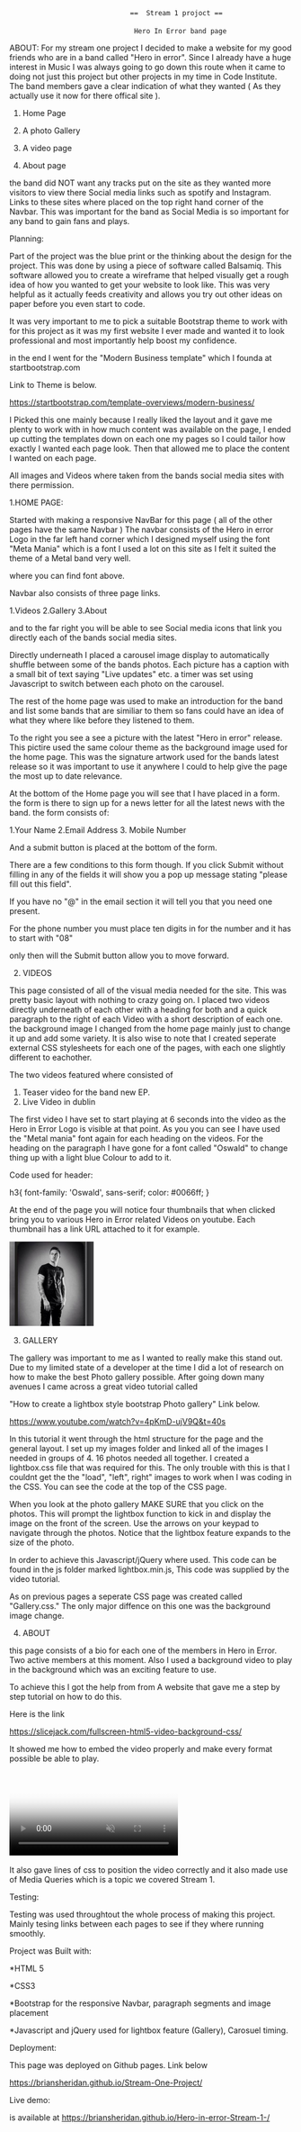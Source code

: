                                   ==  Stream 1 projoct ==
                                    
                                   Hero In Error band page
                                   
ABOUT:
For my stream one project I decided to make a website for my good friends who are in
a band called "Hero in error". Since I already have a huge interest in Music I was always
going to go down this route when it came to doing not just this project but other projects in my time in
Code Institute.
The band members gave a clear indication of what they wanted ( As they actually use it now for there 
offical site ).

1. Home Page

2. A photo Gallery 

3. A video page

4. About page

the band did NOT want any tracks put on the site as they wanted more visitors to view there Social media links
such as spotify and Instagram. Links to these sites where placed on the top right hand corner of the Navbar. This was important for the band
as Social Media is so important for any band to gain fans and plays.


Planning:

Part of the project was the blue print or the thinking about the design for the project. This was done by using a piece of software
called Balsamiq. This software allowed you to create a wireframe that helped visually get a rough idea of how you wanted to
get your website to look like.
This was very helpful as it actually feeds creativity and allows you try out other ideas on paper before you even start to code.

It was very important to me to pick a suitable Bootstrap theme to work with for this project as it was my first website I ever made
and wanted it to look professional and most importantly help boost my confidence.

in the end I went for the "Modern Business template" which I founda at startbootstrap.com

Link to Theme is below.

https://startbootstrap.com/template-overviews/modern-business/

I Picked this one mainly because I really liked the layout and it gave me plenty to work with in how much
content was available on the page, I ended up cutting the templates down on each one my pages so I could
tailor how exactly I wanted each page look. Then that allowed me to place the content I wanted 
on each page.

All images and Videos where taken from the bands social media sites with there permission.


1.HOME PAGE:

Started with making a responsive NavBar for this page ( all of the other pages have the same Navbar )
The navbar consists of the Hero in error Logo in the far left hand corner which I designed myself using
the font "Meta Mania" which is a font I used a lot on this site as I felt it suited the theme of a Metal band very well.

<link href="https://fonts.googleapis.com/css?family=Metal+Mania|Ravi+Prakash" rel="stylesheet">

where you can find font above.

Navbar also consists of three page links.

1.Videos
2.Gallery
3.About

and to the far right you will be able to see Social media icons that link you directly each of
the bands social media sites.

Directly underneath I placed a carousel image display to automatically shuffle between some of the bands photos.
Each picture has a caption with a small bit of text saying "Live updates" etc. a timer was set using Javascript to switch between each photo
on the carousel.

 <script>
    $('.carousel').carousel({
        interval: 5000 //changes the speed
    })
    </script>
    
The rest of the home page was used to make an introduction for the band and list some bands that are similiar to them
so fans could have an idea of what they where like before they listened to them.

To the right you see a see a picture with the latest "Hero in error" release. This pictire used the same colour theme as the background image used 
for the home page. This was the signature artwork used for the bands latest release so it was important to use it anywhere I could to help
give the page the most up to date relevance.

At the bottom of the Home page you will see that I have placed in a form.
the form is there to sign up for a news letter for all the latest news with the band.
the form consists of:

1.Your Name
2.Email Address
3. Mobile Number

And a submit button is placed at the bottom of the form.

There are a few conditions to this form though. If you click Submit without filling in any of the fields it will show you a pop up
message stating "please fill out this field".

If you have no "@" in the email section it will tell you that you need one present.

For the phone number you must place ten digits in for the number and it has to start with "08"

only then will the Submit button allow you to move forward.



2. VIDEOS

This page consisted of all of the visual media needed for the site.
This was pretty basic layout with nothing to crazy going on.
I placed two videos directly underneath of each other with a heading for both and a 
quick paragraph to the right of each Video with a short description of each one.
the background image I changed from the home page mainly just to change it up and add some 
variety. It is also wise to note that I created seperate external CSS stylesheets for each one of the pages,
with each one slightly different to eachother.

The two videos featured where consisted of

1. Teaser video for the band new EP.
2. Live Video in dublin

The first video I have set to start playing at 6 seconds into the video as the Hero in Error Logo is 
visible at that point. As you you can see I have used the "Metal mania" font again for each heading on the videos.
For the heading on the paragraph I have gone for a font called "Oswald" to change thing up with a light blue Colour 
to add to it.

Code used for header:



h3{
 font-family: 'Oswald', sans-serif;
 color: #0066ff;
}

At the end of the page you will notice four thumbnails that when clicked bring you to various Hero in Error related Videos on youtube.
Each thumbnail has a link URL attached to it for example.

<div class="col-sm-3 col-xs-6">
                            <a href="https://www.youtube.com/watch?v=IR_x5LYAjUA">
                                <img class="img-responsive" src="images/pics/confey.jpg" width="150px" alt="">
                            </a>
                        </div>
                        
                        
                        
3. GALLERY

The gallery was important to me as I wanted to really make this stand out. Due to my limited state of a developer at the time I did a lot of research 
on how to make the best Photo gallery possible. After going down many avenues I came across a great video tutorial called

"How to create a lightbox style bootstrap Photo gallery"
Link below.

https://www.youtube.com/watch?v=4pKmD-ujV9Q&t=40s

In this tutorial it went through the html structure for the page and the general layout. I set up my images folder and linked all of the
images I needed in groups of 4. 16 photos needed all together.
I created a lightbox.css file that was required for this. The only trouble with this is that I couldnt get the the "load", "left", right"
images to work when I was coding in the CSS. You can see the code at the top of the CSS page.

When you look at the photo gallery MAKE SURE that you click on the photos. This will prompt the lightbox function to kick in and display 
the image on the front of the screen. Use the arrows on your keypad to navigate through the photos. Notice that the lightbox feature
expands to the size of the photo.

In order to achieve this Javascript/jQuery where used. This code can be found in the js folder marked lightbox.min.js,
This code was supplied by the video tutorial.

As on previous pages a seperate CSS page was created called "Gallery.css." The only major diffence on this one was the background image change.


4. ABOUT

this page consists of a bio for each one of the members in Hero in Error.
Two active members at this moment.
Also I used a background video to play in the background which was an exciting feature to use.

To achieve this I got the help from from A website that gave me a step by step tutorial on how to do this.

Here is the link

https://slicejack.com/fullscreen-html5-video-background-css/

It showed me how to embed the video properly and make every format possible be able to play.

<div class="fullscreen-bg">
    <video loop muted autoplay poster="img/videoframe.jpg" class="fullscreen-bg__video">
      <source src="Videos/TheHollowTruth.webm" type="video/webm">
        <source src="Videos/TheHollowTruth.mp4" type="video/mp4">
          <source src="Videos/TheHollowTruth.ogv" type="video/ogg">
          </video>
        </div>
      </div>  
      
  It also gave lines of css to position the video correctly and it also made use
  of Media Queries which is a topic we covered Stream 1.
  
  
 
 Testing: 
 
 Testing was used throughtout the whole process of making this project. Mainly tesing links between each pages to see if they where
 running smoothly.
 
 Project was Built with:
 
 *HTML 5
 
 *CSS3
 
 *Bootstrap for the responsive Navbar, paragraph segments and image placement
 
 *Javascript and jQuery used for lightbox feature (Gallery), Carosuel timing.
 
 
 Deployment:
 
 This page was deployed on Github pages. Link below
 
 https://briansheridan.github.io/Stream-One-Project/
 
 Live demo:
 
 is available at https://briansheridan.github.io/Hero-in-error-Stream-1-/
 
 
 
 
 






















                                   
